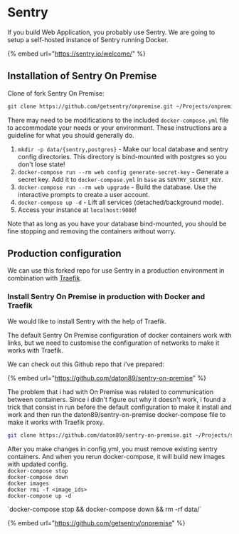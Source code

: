 # Sentry

If you build Web Application, you probably use Sentry. We are going to setup a self-hosted instance of Sentry running Docker.

{% embed url="https://sentry.io/welcome/" %}

## Installation of Sentry On Premise 

Clone of fork Sentry On Premise: 

```bash
git clone https://github.com/getsentry/onpremise.git ~/Projects/onpremise
```

There may need to be modifications to the included `docker-compose.yml` file to accommodate your needs or your environment. These instructions are a guideline for what you should generally do.

1. `mkdir -p data/{sentry,postgres}` - Make our local database and sentry config directories. This directory is bind-mounted with postgres so you don't lose state!
2. `docker-compose run --rm web config generate-secret-key` - Generate a secret key. Add it to `docker-compose.yml` in `base` as `SENTRY_SECRET_KEY`.
3. `docker-compose run --rm web upgrade` - Build the database. Use the interactive prompts to create a user account.
4. `docker-compose up -d` - Lift all services \(detached/background mode\).
5. Access your instance at `localhost:9000`!

Note that as long as you have your database bind-mounted, you should be fine stopping and removing the containers without worry.

## Production configuration

We can use this forked repo for use Sentry in a production environment in combination with [Traefik](https://traefik.io/).

### Install Sentry On Premise in production with Docker and Traefik

We would like to install Sentry with the help of Traefik.

The default Sentry On Premise configuration of docker containers work with links, but we need to customise the configuration of networks to make it works with Traefik.

 We can check out this Github repo that i've prepared:

{% embed url="https://github.com/daton89/sentry-on-premise" %}

The problem that i had with On Premise was related to communication between containers. Since i didn't figure out why it doesn't work, i found a trick that consist in run before the default configuration to make it install and work and then run the daton89/sentry-on-premise docker-compose file to make it works with Traefik proxy.

```bash
git clone https://github.com/daton89/sentry-on-premise.git ~/Projects/sentry-on-premise
```

After you make changes in config.yml, you must remove existing sentry containers. And when you rerun docker-compose, it will build new images with updated config.  
`docker-compose stop`  
`docker-compose down`  
`docker images`  
`docker rmi -f <image_ids>`  
`docker-compose up -d`

\`docker-compose stop && docker-compose down && rm -rf data/\`



{% embed url="https://github.com/getsentry/onpremise" %}

